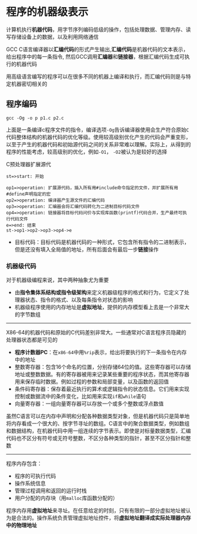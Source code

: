 # 程序的机器级表示
计算机执行**机器代码**，用字节序列编码低级的操作，包括处理数据、管理内存、读写存储设备上的数据，以及利用网络通信

GCC C语言编译器以**汇编代码**的形式产生输出,**汇编代码**是机器代码的文本表示，给出程序中的每一条指令, 然后GCC调用**汇编器**和**链接器**，根据汇编代码生成可执行的机器代码

用高级语言编写的程序可以在很多不同的机器上编译和执行，而汇编代码则是与特定机器密切相关的

## 程序编码
```
gcc -Og -o p p1.c p2.c
```
上面是一条编译c程序文件的指令，编译选项`-Og`告诉编译器使用会生产符合原始`C`代码整体结构的机器代码的优化等级。使用较高级别优化产生的代码会严重变形，以至于产生的机器代码和初始源代码之间的关系非常难以理解。实际上，从得到的程序的性能考虑，较高级别的优化，例如`-O1`， `-O2`被认为是较好的选择

C预处理器扩展源代

```flow
st=>start: 开始

op1=>operation: 扩展源代码，插入所有用#include命令指定的文件，并扩展所有用#define声明指定的宏
op2=>operation: 编译器产生源文件的汇编代码
op3=>operation: 汇编器会将汇编代码转化为二进制目标代码文件
op4=>operation: 链接器将目标代码问价与实现库函数(printf)代码合并，生产最终可执行代码文件
e=>end: 结束
st->op1->op2->op3->op4->e

```

- 目标代码：目标代码是机器代码的一种形式，它包含所有指令的二进制表示，但是还没有填入全局值的地址，所有后面会有最后一步**链接**操作

### 机器级代码

对于机器级编程来说，其中两种抽象尤为重要

- 由**指令集体系结构或指令级架构**来定义机器级程序的格式和行为，它定义了处理器状态、指令的格式、以及每条指令对状态的影响
- 机器级程序使用的内存地址是**虚拟地址**，提供的内存模型看上去是一个非常大的字节数组

-----------------

X86-64的机器代码和原始的C代码差别非常大。一些通常对C语言程序员隐藏的处理器状态都是可见的

- **程序计数器PC**：在`x86-64`中用`%rip`表示，给出将要执行的下一条指令在内存中的地址
- 整数寄存器：包含16个命名的位置，分别存储64位的值。这些寄存器可以存储地址或整数数据。有的寄存器被用来记录某些重要的程序状态，而其他寄存器用来保存临时数据。例如过程的参数和局部变量，以及函数的返回值
- 条件码寄存器：保存着最近执行的算术或逻辑指令的状态信息。它们用来实现控制或数据流中的条件变化，比如用来实现`if`和`while`语句
- 向量寄存器：一组向量寄存器可以存放一个或多个整数或浮点数值

虽然C语言可以在内存中声明和分配各种数据类型对象，但是机器代码只是简单地将内存看成一个很大的、按字节寻址的数组。C语言中的聚合数据类型，例如数组和数据结构，在机器代码中用一组连续的字节表示。即使是对标量数据类型，汇编代码也不区分有符号或无符号整数，不区分各种类型的指针，甚至不区分指针和整数

------------

程序内存包含：

- 程序的可执行代码
- 操作系统信息
- 管理过程调用和返回的运行时栈
- 用户分配的内存块（用`malloc`库函数分配的）

程序内存用**虚拟地址**来寻址。在任意给定的时刻，只有有限的一部分虚拟地址被认为是合法的。操作系统负责管理虚拟地址控件，将**虚拟地址翻译成实际处理器内存中的物理地址**

